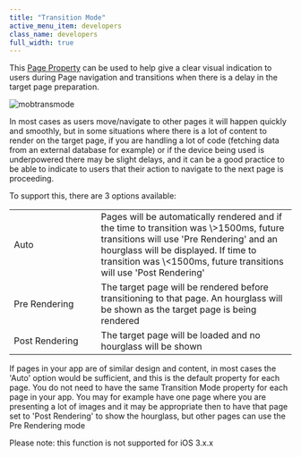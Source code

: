 ```yaml
---
title: "Transition Mode"
active_menu_item: developers
class_name: developers
full_width: true
---
```



This [Page Property](../../widget-properties-events/page-properties.htm) can be used to help give a clear visual indication to users during Page navigation and transitions when there is a delay in the target page preparation.

![mobtransmode](/img/docs/mobtransmode.png)

In most cases as users move/navigate to other pages it will happen quickly and smoothly, but in some situations where there is a lot of content to render on the target page, if you are handling a lot of code (fetching data from an external database for example) or if the device being used is underpowered there may be slight delays, and it can be a good practice to be able to indicate to users that their action to navigate to the next page is proceeding.

To support this, there are 3 options available:

<table>
<tr>
<td width="191">
Auto

</td>
<td width="19">
</td>
<td width="765">
Pages will be automatically rendered and if the time to transition was \>1500ms, future transitions will use 'Pre Rendering' and an hourglass will be displayed. If time to transition was \<1500ms, future transitions will use 'Post Rendering'

</td>
</tr>
<tr>
<td width="191">
Pre Rendering

</td>
<td width="19">
</td>
<td width="765">
The target page will be rendered before transitioning to that page. An hourglass will be shown as the target page is being rendered

</td>
</tr>
<tr>
<td width="191">
Post Rendering

</td>
<td width="19">
</td>
<td width="765">
The target page will be loaded and no hourglass will be shown

</td>
</tr>
</table>

If pages in your app are of similar design and content, in most cases the 'Auto' option would be sufficient, and this is the default property for each page. You do not need to have the same Transition Mode property for each page in your app. You may for example have one page where you are presenting a lot of images and it may be appropriate then to have that page set to 'Post Rendering' to show the hourglass, but other pages can use the Pre Rendering mode

Please note: this function is not supported for iOS 3.x.x
